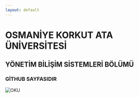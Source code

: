 ```yaml
---
layout: default
---
```


# OSMANİYE KORKUT ATA ÜNİVERSİTESİ

## YÖNETİM BİLİŞİM SİSTEMLERİ BÖLÜMÜ

### GİTHUB SAYFASIDIR


![OKU](https://www.osmaniye.edu.tr/Resource/Images/osmaniye-korkut-ata-universitesi.png)
